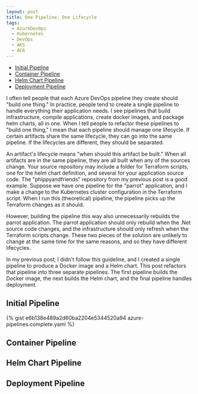 ```yaml
---
layout: post
title: One Pipeline, One Lifecycle
tags:
  - AzureDevOps
  - Kubernetes
  - DevOps
  - AKS
  - ACR
---
```


<!-- TOC -->
- [Initial Pipeline](#initial-pipeline)
- [Container Pipeline](#container-pipeline)
- [Helm Chart Pipeline](#helm-chart-pipeline)
- [Deployment Pipeline](#deployment-pipeline)
<!-- /TOC -->

I often tell people that each Azure DevOps pipeline they create should "build one thing."  In practice, people tend to create a single pipeline to handle everything their application needs.  I see pipelines that build infrastructure, compile applications, create docker images, and package helm charts, all in one.  When I tell people to refactor these pipelines to "build one thing," I mean that each pipeline should manage one lifecycle.  If certain artifacts share the same lifecycle, they can go into the same pipeline.  If the lifecycles are different, they should be separated.

An artifact's lifecycle means "when should this artifact be built."  When all artifacts are in the same pipeline, they are all built when any of the sources change.  Your source repository may include a folder for Terraform scripts, one for the helm chart definition, and several for your application source code.   The "phippyandfriends" repository from my previous post is a good example.  Suppose we have one pipeline for the "parrot" application, and I make a change to the Kubernetes cluster configuration in the Terraform script.  When I run this (theoretical) pipeline, the pipeline picks up the Terraform changes as it should.

However, building the pipeline this way also unnecessarily rebuilds the parrot application.  The parrot application should only rebuild when the .Net source code changes, and the infrastructure should only refresh when the Terraform scripts change.  These two pieces of the solution are unlikely to change at the same time for the same reasons, and so they have different lifecycles.  

In my previous post, I didn't follow this guideline, and I created a single pipeline to produce a Docker image and a Helm chart.  This post refactors that pipeline into three separate pipelines.   The first pipeline builds the Docker image, the next builds the Helm chart, and the final pipeline handles deployment.

## Initial Pipeline

{% gist e6b138e489a2d60ba2204e5344520a94 azure-pipelines.complete.yaml %}



## Container Pipeline

## Helm Chart Pipeline

## Deployment Pipeline